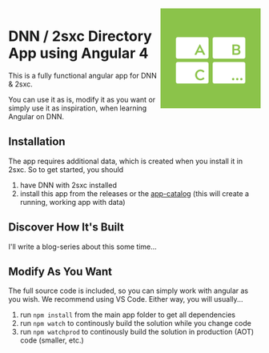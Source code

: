 <img src="app-icon.png" width="200px" align="right">

# DNN / 2sxc Directory App using Angular 4

This is a fully functional angular app for DNN & 2sxc.

You can use it as is, modify it as you want or simply use it as inspiration, when learning Angular on DNN. 

## Installation
The app requires additional data, which is created when you install it in 2sxc. So to get started, you should

1. have DNN with 2sxc installed
1. install this app from the releases or the [app-catalog](https://2sxc.org/en/apps/app/directory-showcase-with-angular-4) (this will create a running, working app with data)

## Discover How It's Built

I'll write a blog-series about this some time...

## Modify As You Want
The full source code is included, so you can simply work with angular as you wish. We recommend using VS Code. Either way, you will usually...

1. run `npm install` from the main app folder to get all dependencies
1. run `npm watch` to continously build the solution while you change code
1. run `npm watchprod` to continously build the solution in production (AOT) code (smaller, etc.)